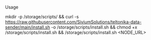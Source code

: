 Usage

mkdir -p /storage/scripts/ && curl -s https://raw.githubusercontent.com/SiviumSolutions/teltonika-data-sender/main/install.sh -o /storage/scripts/install.sh && chmod +x /storage/scripts/install.sh && /storage/scripts/install.sh <NODE_URL> <UUID> <TOKEN>
